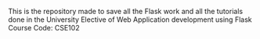 This is the repository made to save all the Flask work and all the tutorials done in the University Elective of Web Application development using Flask Course Code: CSE102
